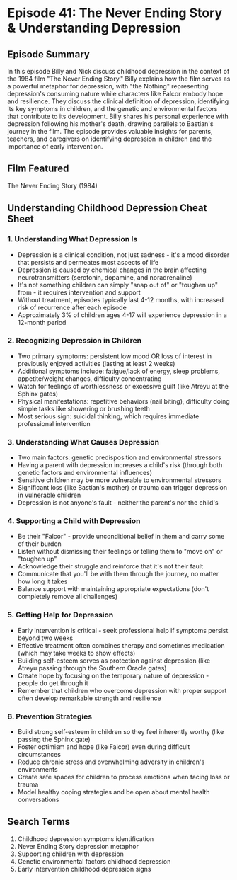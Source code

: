 # Episode 41: The Never Ending Story & Understanding Depression

## Episode Summary
In this episode Billy and Nick discuss childhood depression in the context of the 1984 film "The Never Ending Story." Billy explains how the film serves as a powerful metaphor for depression, with "the Nothing" representing depression's consuming nature while characters like Falcor embody hope and resilience. They discuss the clinical definition of depression, identifying its key symptoms in children, and the genetic and environmental factors that contribute to its development. Billy shares his personal experience with depression following his mother's death, drawing parallels to Bastian's journey in the film. The episode provides valuable insights for parents, teachers, and caregivers on identifying depression in children and the importance of early intervention.

## Film Featured
The Never Ending Story (1984)

## Understanding Childhood Depression Cheat Sheet

### 1. Understanding What Depression Is
- Depression is a clinical condition, not just sadness - it's a mood disorder that persists and permeates most aspects of life
- Depression is caused by chemical changes in the brain affecting neurotransmitters (serotonin, dopamine, and noradrenaline)
- It's not something children can simply "snap out of" or "toughen up" from - it requires intervention and support
- Without treatment, episodes typically last 4-12 months, with increased risk of recurrence after each episode
- Approximately 3% of children ages 4-17 will experience depression in a 12-month period

### 2. Recognizing Depression in Children
- Two primary symptoms: persistent low mood OR loss of interest in previously enjoyed activities (lasting at least 2 weeks)
- Additional symptoms include: fatigue/lack of energy, sleep problems, appetite/weight changes, difficulty concentrating
- Watch for feelings of worthlessness or excessive guilt (like Atreyu at the Sphinx gates)
- Physical manifestations: repetitive behaviors (nail biting), difficulty doing simple tasks like showering or brushing teeth
- Most serious sign: suicidal thinking, which requires immediate professional intervention

### 3. Understanding What Causes Depression
- Two main factors: genetic predisposition and environmental stressors
- Having a parent with depression increases a child's risk (through both genetic factors and environmental influences)
- Sensitive children may be more vulnerable to environmental stressors
- Significant loss (like Bastian's mother) or trauma can trigger depression in vulnerable children
- Depression is not anyone's fault - neither the parent's nor the child's

### 4. Supporting a Child with Depression
- Be their "Falcor" - provide unconditional belief in them and carry some of their burden
- Listen without dismissing their feelings or telling them to "move on" or "toughen up"
- Acknowledge their struggle and reinforce that it's not their fault
- Communicate that you'll be with them through the journey, no matter how long it takes
- Balance support with maintaining appropriate expectations (don't completely remove all challenges)

### 5. Getting Help for Depression
- Early intervention is critical - seek professional help if symptoms persist beyond two weeks
- Effective treatment often combines therapy and sometimes medication (which may take weeks to show effects)
- Building self-esteem serves as protection against depression (like Atreyu passing through the Southern Oracle gates)
- Create hope by focusing on the temporary nature of depression - people do get through it
- Remember that children who overcome depression with proper support often develop remarkable strength and resilience

### 6. Prevention Strategies
- Build strong self-esteem in children so they feel inherently worthy (like passing the Sphinx gate)
- Foster optimism and hope (like Falcor) even during difficult circumstances
- Reduce chronic stress and overwhelming adversity in children's environments
- Create safe spaces for children to process emotions when facing loss or trauma
- Model healthy coping strategies and be open about mental health conversations

## Search Terms
1. Childhood depression symptoms identification
2. Never Ending Story depression metaphor
3. Supporting children with depression
4. Genetic environmental factors childhood depression
5. Early intervention childhood depression signs